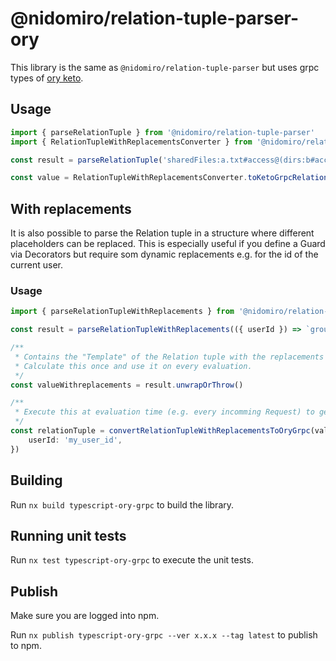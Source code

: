# @nidomiro/relation-tuple-parser-ory

This library is the same as `@nidomiro/relation-tuple-parser` but uses grpc types of [ory keto](https://www.ory.sh/docs/keto/).

## Usage

```ts
import { parseRelationTuple } from '@nidomiro/relation-tuple-parser'
import { RelationTupleWithReplacementsConverter } from '@nidomiro/relation-tuple-parser-ory-grpc'

const result = parseRelationTuple('sharedFiles:a.txt#access@(dirs:b#access)').unwrapOrThrow()

const value = RelationTupleWithReplacementsConverter.toKetoGrpcRelationTuple(result)
```

## With replacements

It is also possible to parse the Relation tuple in a structure where different placeholders can be replaced.
This is especially useful if you define a Guard via Decorators but require som dynamic replacements e.g. for the id of
the current user.

### Usage

```ts
import { parseRelationTupleWithReplacements } from '@nidomiro/relation-tuple-parser-ory-grpc'

const result = parseRelationTupleWithReplacements(({ userId }) => `groups:admin#member@${userId}`)

/**
 * Contains the "Template" of the Relation tuple with the replacements defined above.
 * Calculate this once and use it on every evaluation.
 */
const valueWithreplacements = result.unwrapOrThrow()

/**
 * Execute this at evaluation time (e.g. every incomming Request) to get the actual ory Relation tuple send to keto via grpc.
 */
const relationTuple = convertRelationTupleWithReplacementsToOryGrpc(valueWithreplacements, {
	userId: 'my_user_id',
})
```

## Building

Run `nx build typescript-ory-grpc` to build the library.

## Running unit tests

Run `nx test typescript-ory-grpc` to execute the unit tests.

## Publish

Make sure you are logged into npm.

Run `nx publish typescript-ory-grpc --ver x.x.x --tag latest` to publish to npm.
